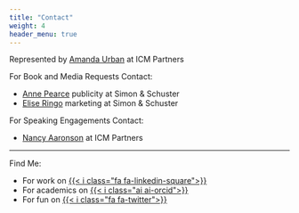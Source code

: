 ```yaml
---
title: "Contact"
weight: 4
header_menu: true
---
```



Represented by [Amanda Urban](mailto:John.Ingold@icmpartners.com) at ICM Partners

For Book and Media Requests Contact:
- [Anne Pearce](mailto:anne.pearce@simonandschuster.com) publicity at Simon & Schuster
- [Elise Ringo](mailto:elise.ringo@simonandschuster.com) marketing at Simon & Schuster

For Speaking Engagements Contact:
- [Nancy Aaronson](mailto:NAaronson@icmpartners.com) at ICM Partners

---

Find Me:
- For work on [{{< i class="fa fa-linkedin-square">}}](https://linkedin.com/in/joryfleming)
- For academics on [{{< i class="ai ai-orcid">}}](https://orcid.org/0000-0001-5398-4232)
- For fun on [{{< i class="fa fa-twitter">}}](https://twitter.com/joryfleming)
